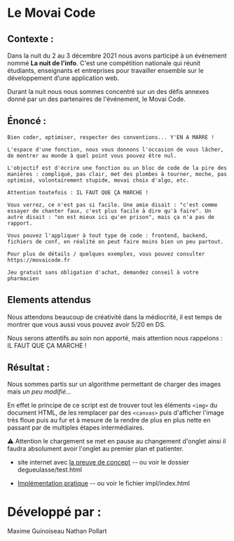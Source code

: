 # Le Movai Code

## Contexte :

Dans la nuit du 2 au 3 décembre 2021 nous avons participé à un événement nommé **La nuit de l'info**. C'est une compétition nationale qui réunit étudiants, enseignants et entreprises pour travailler ensemble sur le développement d’une application web.

Durant la nuit nous nous sommes concentré sur un des défis annexes donné par un des partenaires de l'événement, le Movai Code. 

## Énoncé : 
```
Bien coder, optimiser, respecter des conventions... Y'EN A MARRE !

L'espace d'une fonction, nous vous donnons l'occasion de vous lâcher, de montrer au monde à quel point vous pouvez être nul.

L'objectif est d'écrire une fonction ou un bloc de code de la pire des manières : compliqué, pas clair, met des plombes à tourner, moche, pas optimisé, volontairement stupide, movai choix d'algo, etc.

Attention toutefois : IL FAUT QUE ÇA MARCHE !

Vous verrez, ce n'est pas si facile. Une amie disait : "c'est comme essayer de chanter faux, c'est plus facile à dire qu'à faire". Un autre disait : "on est mieux ici qu'en prison", mais ça n'a pas de rapport.

Vous pouvez l'appliquer à tout type de code : frontend, backend, fichiers de conf, en réalité on peut faire moins bien un peu partout.

Pour plus de détails / quelques exemples, vous pouvez consulter https://movaicode.fr

Jeu gratuit sans obligation d'achat, demandez conseil à votre pharmacien
```

## Elements attendus

Nous attendons beaucoup de créativité dans la médiocrité, il est temps de montrer que vous aussi vous pouvez avoir 5/20 en DS.

Nous serons attentifs au soin non apporté, mais attention nous rappelons : IL FAUT QUE ÇA MARCHE !


## Résultat :

Nous sommes partis sur un algorithme permettant de charger des images mais *un peu modifié...*

En effet le principe de ce script est de trouver tout les éléments `<img>` du document HTML, de les remplacer par des `<canvas>` puis d'afficher l'image très floue puis au fur et à mesure de la rendre de plus en plus nette en passant par de multiples étapes intermédiaires.

⚠ Attention le chargement se met en pause au changement d'onglet ainsi il faudra absolument avoir l'onglet au premier plan et patienter.


- site internet avec [la preuve de concept](https://competent-turing-060012.netlify.app/degueulasse/test.html) -- ou voir le dossier degueulasse/test.html

- [Implémentation pratique](https://competent-turing-060012.netlify.app/impl/index.html) -- ou voir le fichier impl/index.html

# Développé par :

Maxime Guinoiseau
Nathan Pollart
